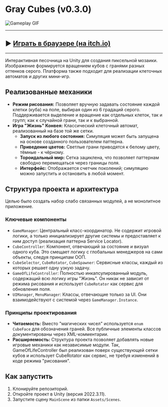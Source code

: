 # Gray Cubes (v0.3.0)

![Gameplay GIF](https://github.com/jing3r/jing3r/blob/main/GrayCubes.gif?raw=true) 

---
## ▶️ [Играть в браузере (на itch.io)](https://jing3r.itch.io/graycubes)
---

Интерактивная песочница на Unity для создания пиксельной мозаики. Изображение формируется вращением кубов с гранями разных оттенков серого. Платформа также подходит для реализации клеточных автоматов и других мини-игр.

## Реализованные механики

*   **Режим рисования:** Позволяет вручную задавать состояние каждой клетки (куба) на поле, выбирая один из 6 градаций серого. Поддерживается выделение и вращение как отдельных клеток, так и групп; как к случайной грани, так и к выбранной.
*   **Игра "Жизнь" Конвея:** Классический клеточный автомат, реализованный на базе той же сетки.
    *   **Запуск из любого состояния:** Симуляция может быть запущена на основе созданного пользователем паттерна.
    *   **Приведение цветов:** Светлые грани приводятся к белому цвету, тёмные - к чёрному. 
    *   **Тороидальный мир:** Сетка зациклена, что позволяет паттернам свободно перемещаться через границы поля.
    *   **Интерфейс:** Отображается счетчик поколений; симуляцию можно запустить и остановить в любой момент.

## Структура проекта и архитектура

Целью было создать набор слабо связанных модулей, а не монолитное приложение.

### Ключевые компоненты

*   `GameManager`: Центральный класс-координатор. Не содержит игровой логики, а только инициализирует другие системы и предоставляет к ним доступ (реализация паттерна Service Locator).
*   `CubeController`: Компонент, отвечающий за состояние и визуал одного куба. Это смещает логику с глобальных менеджеров на сами объекты, следуя принципам ООП.
*   `CubeSelector`, `CubeRotator`, `CubeSpawner`: Сервисные классы, каждый из которых решает одну узкую задачу.
*   `GameOfLifeController`: Полностью инкапсулированный модуль, содержащий всю логику игры "Жизнь". Он никак не зависит от режима рисования и использует `CubeRotator` как сервис для обновления поля.
*   `UIManager`, `MenuManager`: Классы, отвечающие только за UI. Они взаимодействуют с системой через `GameManager.Instance`.

### Принципы проектирования

*   **Читаемость:** Вместо "магических чисел" используется `enum CubeFace` для обозначения граней. Все публичные элементы классов документированы через XML-комментарии.
*   **Расширяемость:** Структура проекта позволяет добавлять новые игровые механики как независимые модули. Так, GameOfLifeController был реализован поверх существующей сетки кубов и использует CubeRotator как сервис, не требуя изменений в коде режима "рисования".

## Как запустить

1.  Клонируйте репозиторий.
2.  Откройте проект в Unity (версия 2022.3.11).
3.  Запустите сцену `MainScene` из папки `Assets/Scenes`.

